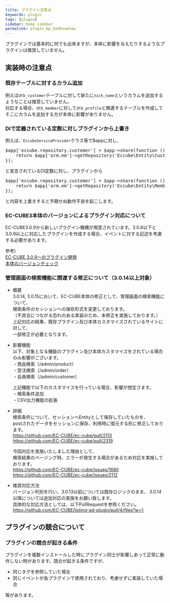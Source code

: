 ```yaml
---
title: プラグイン注意点
keywords: plugin 
tags: [plugin]
sidebar: home_sidebar
permalink: plugin_bp_badknowhow
---
```


プラグインでは基本的に何でも出来ますが、本体に影響を与えたりするようなプラグインは推奨していません。

## 実装時の注意点

### 既存テーブルに対するカラム追加
例えば`dtb_customer`テーブルに対して新たに`nick_name`というカラムを追加するようなことは推奨していません。  
対応する場合、`dtb_member`に対して`dtb_profile`と関連するテーブルを作成してそこにカラムを追加する方が本体に影響がありません。

### DIで定義されている定数に対しプラグインから上書き
例えば、`EccubeServiceProvider`クラス等で$appに対し、

<pre>
$app['eccube.repository.customer'] = $app->share(function () use ($app) {
    return $app['orm.em']->getRepository('Eccube\Entity\Customer');
});</pre>
と宣言されているDI定数に対し、プラグインから

<pre>
$app['eccube.repository.customer'] = $app->share(function () use ($app) {
    return $app['orm.em']->getRepository('Eccube\Entity\Member');
});</pre>
と内容を上書きすると予期せぬ動作不良を起こします。

### EC-CUBE3本体のバージョンによるプラグイン対応について
EC-CUBE3.0.9から新しいプラグイン機構が用意されています。3.0.8以下と3.0.9以上に対応したプラグインを作成する場合、イベントに対する記述を考慮する必要があります。

参考)  
[EC-CUBE 3.0.9～のプラグイン開発](plugin_tutorial#ec-cube-309)  
[本体のバージョンチェック](plugin_bp_event#section-2)

### 管理画面の検索機能に関連する修正について（3.0.14以上対象）

- 概要  
3.0.14, 3.0.15において、EC-CUBE本体の修正として、管理画面の検索機能について、  
検索条件のセッションへの保存形式を変更しております。  
（不具合につながる恐れのある実装のため、本修正を実施しております。）  
上記対応の結果、既存プラグイン及び本体カスタマイズされているサイトに対して、  
一部修正が必要となります。

- 影響機能  
以下、対象となる機能のプラグイン及び本体カスタマイズをされている場合のみ影響がございます。  
・商品検索（/admin/product）  
・受注検索（/admin/order）  
・会員検索（/admin/customer）

  上記機能で以下のカスタマイズを行っている場合、影響が想定さます。  
・検索条件追加  
・CSV出力機能の拡張  

- 詳細  
検索条件について、セッションへEntityとして保存していたものを、  
postされたデータをセッションに保存、利用時に復元する形に修正しております。  
https://github.com/EC-CUBE/ec-cube/pull/2113  
https://github.com/EC-CUBE/ec-cube/pull/2319  

  今回対応を実施いたしました理由として、  
検索結果のページング時、エラーが発生する場合があるため対応を実施しております。  
https://github.com/EC-CUBE/ec-cube/issues/1680  
https://github.com/EC-CUBE/ec-cube/issues/2112  

- 推奨対応方法  
バージョン判別を行い、3.0.13以前については既存ロジックのまま、
3.0.14以降については追加対応の実施をお願い致します。  
具体的な対応方法としては、以下PullRequestを参照ください。  
https://github.com/EC-CUBE/listing-ad-plugin/pull/4/files?w=1  

## プラグインの競合について

### プラグインの競合が起きる条件
プラグインを複数インストールした時にプラグイン同士が影響しあって正常に動作しない時があります。競合が起きる条件ですが、

- 同じタグを参照していた場合
- 同じイベントが各プラグインで使用されており、考慮せずに実装していた場合

等があります。






